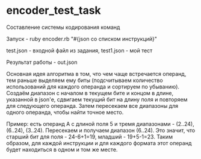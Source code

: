 # encoder_test_task
Составление системы кодирования команд

Запуск - ruby encoder.rb "#{json со списком инструкций}"

test.json - входной файл из задания, test1.json - мой тест

Результат работы - out.json

Основная идея алгоритма в том, что чем чаще встречается операнд, тем раньше выделяем ему биты (подсчитываем количество использований для каждого операнда и сортируем по убыванию).
Создаём диапазон с началом в текущем бите и концом в длине, указанной в json'е, сдвигаем текущий бит на длину поля и повторяем для следующего операнда. Затем пересекаем все диапазоны для одного операнда, чтобы найти точное место.

Пример: есть операнд A с длиной поля 5 и тремя диапазонами - (2..24), (6..24), (3..24). Пересекаем и получаем диапазон (6..24). Это значит, что старший бит для поля - 24-6+1=19, младший - 19+5-1=23. Таким образом, для каждой инструкции и для каждого формата этот операнд будет находиться в одном и том же месте.
